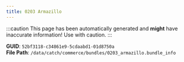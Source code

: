 ```yaml
---
title: 0203 Armazillo
---
```


:::caution
This page has been automatically generated and **might** have inaccurate information!
Use with caution.
:::

**GUID**: `52bf3118-c34861e9-5cdaabd1-01d8750a`  
**File Path**: `/data/catch/commerce/bundles/0203_armazillo.bundle_info`
